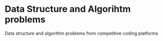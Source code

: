 # Data Structure and Algorihtm problems

Data structure and algorithm problems from competitive coding platforms
